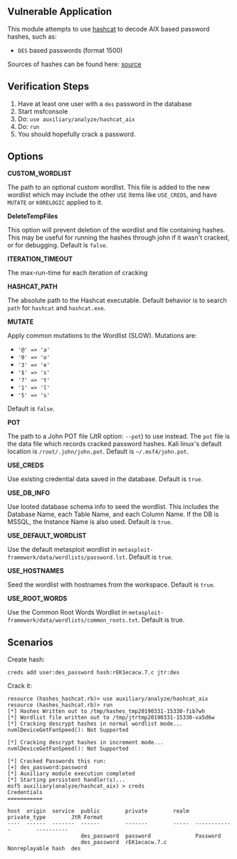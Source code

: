 ## Vulnerable Application

  This module attempts to use [hashcat](https://hashcat.net/hashcat/) to decode AIX 
  based password hashes, such as:

  * `DES` based passwords (format 1500)

  Sources of hashes can be found here:
  [source](https://hashcat.net/wiki/doku.php?id=example_hashes)

## Verification Steps

  1. Have at least one user with a `des` password in the database
  2. Start msfconsole
  3. Do: ```use auxiliary/analyze/hashcat_aix```
  4. Do: ```run```
  5. You should hopefully crack a password.

## Options

   **CUSTOM_WORDLIST**

   The path to an optional custom wordlist.  This file is added to the new wordlist which may include the other
   `USE` items like `USE_CREDS`, and have `MUTATE` or `KORELOGIC` applied to it.

   **DeleteTempFiles**

   This option will prevent deletion of the wordlist and file containing hashes.  This may be useful for
   running the hashes through john if it wasn't cracked, or for debugging. Default is `false`.

   **ITERATION_TIMEOUT**

   The max-run-time for each iteration of cracking

   **HASHCAT_PATH**

   The absolute path to the Hashcat executable.  Default behavior is to search `path` for
   `hashcat` and `hashcat.exe`.

   **MUTATE**

   Apply common mutations to the Wordlist (SLOW).  Mutations are:

   * `'@' => 'a'`
   * `'0' => 'o'`
   * `'3' => 'e'`
   * `'$' => 's'`
   * `'7' => 't'`
   * `'1' => 'l'`
   * `'5' => 's'`

   Default is `false`.

   **POT**

   The path to a John POT file (JtR option: `--pot`) to use instead.  The `pot` file is the data file which
   records cracked password hashes.  Kali linux's default location is `/root/.john/john.pot`.
   Default is `~/.msf4/john.pot`.

   **USE_CREDS**

   Use existing credential data saved in the database.  Default is `true`.

   **USE_DB_INFO**

   Use looted database schema info to seed the wordlist.  This includes the Database Name, each Table Name,
   and each Column Name.  If the DB is MSSQL, the Instance Name is also used.  Default is `true`.

   **USE_DEFAULT_WORDLIST**

   Use the default metasploit wordlist in `metasploit-framework/data/wordlists/password.lst`.  Default is
   `true`.

   **USE_HOSTNAMES**

   Seed the wordlist with hostnames from the workspace.  Default is `true`.

   **USE_ROOT_WORDS**

   Use the Common Root Words Wordlist in `metasploit-framework/data/wordlists/common_roots.txt`.  Default
   is true.

## Scenarios

Create hash:

```
creds add user:des_password hash:rEK1ecacw.7.c jtr:des
```

Crack it:

```
resource (hashes_hashcat.rb)> use auxiliary/analyze/hashcat_aix
resource (hashes_hashcat.rb)> run
[*] Hashes Written out to /tmp/hashes_tmp20190331-15330-fib7wh
[*] Wordlist file written out to /tmp/jtrtmp20190331-15330-va5d6w
[*] Cracking descrypt hashes in normal wordlist mode...
nvmlDeviceGetFanSpeed(): Not Supported

[*] Cracking descrypt hashes in increment mode...
nvmlDeviceGetFanSpeed(): Not Supported

[*] Cracked Passwords this run:
[+] des_password:password
[*] Auxiliary module execution completed
[*] Starting persistent handler(s)...
msf5 auxiliary(analyze/hashcat_aix) > creds
Credentials
===========

host  origin  service  public        private        realm  private_type        JtR Format
----  ------  -------  ------        -------        -----  ------------        ----------
                       des_password  password              Password            
                       des_password  rEK1ecacw.7.c         Nonreplayable hash  des
```
